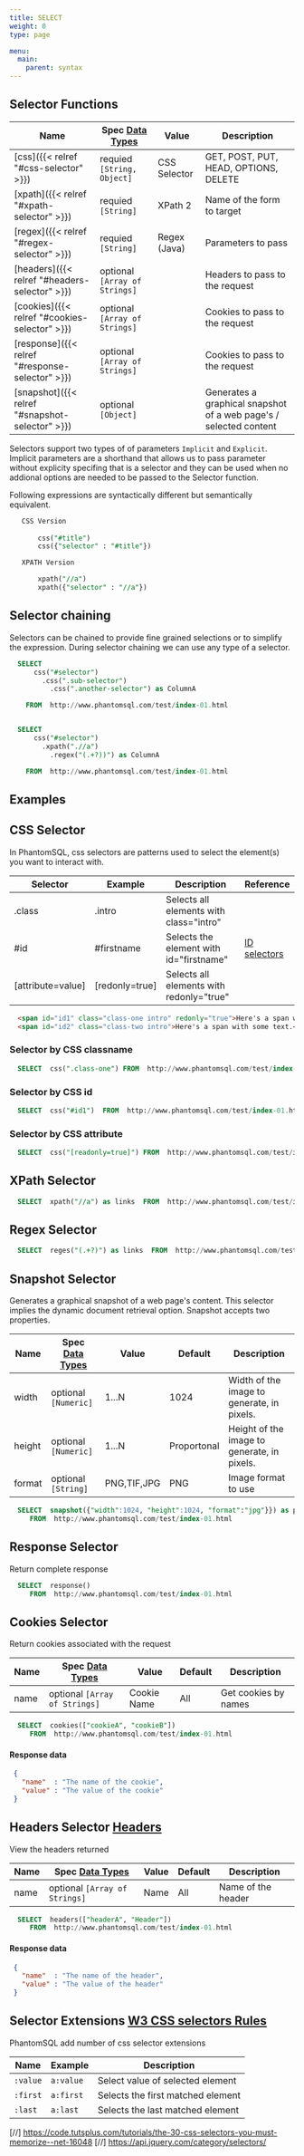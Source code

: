 ```yaml
---
title: SELECT
weight: 0
type: page

menu:
  main:
    parent: syntax
---
```


## Selector Functions

| Name       	                                         | Spec [Data Types](/syntax/datatypes) | Value              | Description
| -------------	                                       | ------------------------------------ | -----------        | ----------------------
| [css]({{< relref  "#css-selector" >}})   	           | requied `[String, Object]`           | CSS Selector       | GET, POST, PUT, HEAD, OPTIONS, DELETE
| [xpath]({{< relref  "#xpath-selector" >}})         	 | requied `[String]`                   | XPath 2            | Name of the form to target   
| [regex]({{< relref  "#regex-selector" >}})     	     | requied `[String]`                   | Regex (Java)       | Parameters to pass   
| [headers]({{< relref  "#headers-selector" >}})   	   | optional `[Array of Strings]`        |   	               | Headers to pass to the request
| [cookies]({{< relref  "#cookies-selector" >}})    	 | optional `[Array of Strings]`        |   	               | Cookies to pass to the request
| [response]({{< relref  "#response-selector" >}})   	 | optional `[Array of Strings]`        |   	               | Cookies to pass to the request
| [snapshot]({{< relref  "#snapshot-selector" >}})  	 | optional `[Object]`                  |   	               | Generates a graphical snapshot of a web page's / selected content
  
Selectors support two types of of parameters `Implicit` and `Explicit`. 
Implicit parameters are a shorthand that allows us to pass parameter without explicity specifing that is a selector and they can be used when no addional options are needed to be passed to the Selector function.

Following  expressions are syntactically different but semantically equivalent.

```sql
   CSS Version
       
       css("#title")
       css({"selector" : "#title"})

   XPATH Version

       xpath("//a")
       xpath({"selector" : "//a"})
```

## Selector chaining
Selectors can be chained to provide fine grained selections or to simplify the expression. During selector chaining we can use any type of a selector.

```sql
  SELECT 
      css("#selector")
        .css(".sub-selector")
          .css(".another-selector") as ColumnA

    FROM  http://www.phantomsql.com/test/index-01.html 


  SELECT 
      css("#selector")
        .xpath(".//a")
          .regex("(.+?))") as ColumnA

    FROM  http://www.phantomsql.com/test/index-01.html 
```

## Examples

## CSS Selector

In PhantomSQL, css selectors are patterns used to select the element(s) you want to interact with.

| Selector       	            | Example               | Description                                 | Reference
| --------------------------- | --------------------- | ------------------------------------------- | ------------------
| .class                      | .intro                | Selects all elements with class="intro"     | 
| #id                         | #firstname            | Selects the element with id="firstname"     | [ID selectors](https://developer.mozilla.org/en-US/docs/Web/CSS/ID_selectors)
| [attribute=value]           | [redonly=true]        | Selects all elements with redonly="true"    | 


```html
  <span id="id1" class="class-one intro" redonly="true">Here's a span with some text.</span>
  <span id="id2" class="class-two intro">Here's a span with some text.</span>
```

### Selector by CSS classname

```sql
  SELECT  css(".class-one") FROM  http://www.phantomsql.com/test/index-01.html 
```

### Selector by CSS id
```sql
  SELECT  css("#id1")  FROM  http://www.phantomsql.com/test/index-01.html 
```
### Selector by CSS attribute

```sql
  SELECT  css("[readonly=true]") FROM  http://www.phantomsql.com/test/index-01.html 
```


## XPath Selector

```sql
  SELECT  xpath("//a") as links  FROM  http://www.phantomsql.com/test/index-01.html 
```


## Regex Selector

```sql
  SELECT  reges("(.+?)") as links  FROM  http://www.phantomsql.com/test/index-01.html 
```


## Snapshot Selector
Generates a graphical snapshot of a web page's content. This selector implies the dynamic document retrieval option.
Snapshot accepts two properties.


| Name       	  | Spec [Data Types](/syntax/datatypes) | Value       | Default      | Description
| -------------	| ------------------------------------ | ----------- | ------------ | -----------
| width	        | optional `[Numeric]`                 | 1...N       | 1024         | Width of the image to generate, in pixels.
| height       	| optional `[Numeric]`                 | 1...N       | Proportonal  | Height of the image to generate, in pixels.
| format    	  | optional `[String]`                 | PNG,TIF,JPG | PNG  	      | Image format to use
 
```sql 
  SELECT  snapshot({"width":1024, "height":1024, "format":"jpg"}}) as pic
     FROM  http://www.phantomsql.com/test/index-01.html 
```



## Response Selector
Return complete response

```sql 
  SELECT  response()
     FROM  http://www.phantomsql.com/test/index-01.html 
```


## Cookies Selector
Return cookies associated with the request

| Name       	  | Spec [Data Types](/syntax/datatypes) | Value       | Default      | Description
| -------------	| ------------------------------------ | ----------- | ------------ | -----------
| name	        | optional `[Array of Strings]`        | Cookie Name | All          | Get cookies by names


```sql 
  SELECT  cookies(["cookieA", "cookieB"])
     FROM  http://www.phantomsql.com/test/index-01.html 
```
#### Response data
```json
 {
   "name"  : "The name of the cookie",
   "value" : "The value of the cookie"
 }
```

## Headers Selector [Headers](/ref/headers)
View the headers returned

| Name       	  | Spec [Data Types](/syntax/datatypes) | Value       | Default      | Description
| -------------	| ------------------------------------ | ----------- | ------------ | -----------
| name	        | optional `[Array of Strings]`        | Name        | All          | Name of the header


```sql 
  SELECT  headers(["headerA", "Header"])
     FROM  http://www.phantomsql.com/test/index-01.html 
```
#### Response data
```json
 {
   "name"  : "The name of the header",
   "value" : "The value of the header"
 }
```

## Selector Extensions  [W3 CSS selectors Rules](https://www.w3.org/TR/CSS21/syndata.html#value-def-identifier)

PhantomSQL add number of css selector extensions 

| Name       	      | Example                | Description
| -----------------	| ---------------------- |--------------- 
| `:value`	        | `a:value`              | Select value of selected element
| `:first`	        | `a:first`              | Selects the first matched element
| `:last`	          | `a:last`               | Selects the last matched element



[//] https://code.tutsplus.com/tutorials/the-30-css-selectors-you-must-memorize--net-16048
[//] https://api.jquery.com/category/selectors/